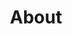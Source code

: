 ---
title: About
permalink: "/about/"
position: 0
Images:
- "/uploads/RiotRI-Picture.jpg"
- "/uploads/RiotRI-Picture2.jpg"
- "/uploads/RiotRI-Picture4.jpg"
- "/uploads/RiotRI-Picture3.jpg"
layout: category
---
